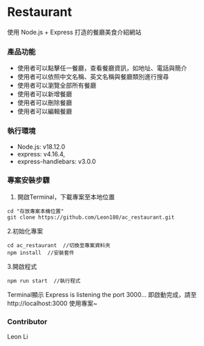 # Restaurant
使用 Node.js + Express 打造的餐廳美食介紹網站

### 產品功能
* 使用者可以點擊任一餐廳，查看餐廳資訊，如地址、電話與簡介
* 使用者可以依照中文名稱、英文名稱與餐廳類別進行搜尋
* 使用者可以瀏覽全部所有餐廳
* 使用者可以新增餐廳
* 使用者可以刪除餐廳
* 使用者可以編輯餐廳

### 執行環境
* Node.js: v18.12.0
* express: v4.16.4,
* express-handlebars: v3.0.0
### 專案安裝步驟
1. 開啟Terminal，下載專案至本地位置
```
cd "存放專案本機位置"
git clone https://github.com/Leon180/ac_restaurant.git
```
2.初始化專案
```
cd ac_restaurant  //切換至專案資料夾
npm install  //安裝套件
```
3.開啟程式
```
npm run start  //執行程式
```
Terminal顯示 Express is listening the port 3000... 即啟動完成，請至http://localhost:3000 使用專案~

### Contributor
Leon Li
